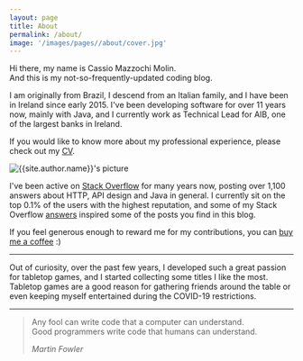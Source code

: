```yaml
---
layout: page
title: About
permalink: /about/
image: '/images/pages//about/cover.jpg'
---
```


Hi there, my name is Cassio Mazzochi Molin.  
And this is my not-so-frequently-updated coding blog.

I am originally from Brazil, I descend from an Italian family, and I have been in Ireland since early 2015. I've been developing software for over 11 years now, mainly with Java, and I currently work as Technical Lead for AIB, one of the largest banks in Ireland.

If you would like to know more about my professional experience, please check out my [CV][cv].

<div class="about__author">
  <img class="about__author-image lazy" data-src="{{site.baseurl}}{{site.author.avatar}}" alt="{{site.author.name}}'s picture">
</div>

I've been active on [Stack Overflow][stackoverflow] for many years now, posting over 1,100 answers about HTTP, API design and Java in general. I currently sit on the top 0.1% of the users with the highest reputation, and some of my Stack Overflow [answers][stackoverflow.answers] inspired some of the posts you  find in this blog.

If you feel generous enough to reward me for my contributions, you can [buy me a coffee][paypal] :)

---

Out of curiosity, over the past few years, I developed such a great passion for tabletop games, and I started collecting some titles I like the most. Tabletop games are a good reason for gathering friends around the table or even keeping myself entertained during the COVID-19 restrictions.

---

> Any fool can write code that a computer can understand. <br/>
> Good programmers write code that humans can understand.
>
> <cite>Martin Fowler</cite>


  [cv]: /cv
  [stackoverflow]: https://stackoverflow.com/u/1426227
  [stackoverflow.answers]: https://stackoverflow.com/search?q=is%3Aanswer+user%3A1426227
  [paypal]: https://paypal.me/cassiomolin
